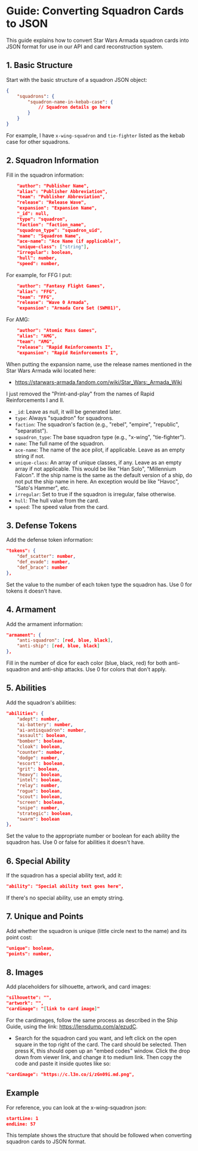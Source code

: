 # Guide: Converting Squadron Cards to JSON

This guide explains how to convert Star Wars Armada squadron cards into JSON format for use in our API and card reconstruction system.

## 1. Basic Structure

Start with the basic structure of a squadron JSON object:

```json
{
    "squadrons": {
        "squadron-name-in-kebab-case": {
            // Squadron details go here
        }
    }
}
```

For example, I have `x-wing-squadron` and `tie-fighter` listed as the kebab case for other squadrons.

## 2. Squadron Information

Fill in the squadron information:

```json
    "author": "Publisher Name",
    "alias": "Publisher Abbreviation",
    "team": "Publisher Abbreviation",
    "release": "Release Wave",
    "expansion": "Expansion Name",
    "_id": null,
    "type": "squadron",
    "faction": "faction_name",
    "squadron_type": "squadron_uid",
    "name": "Squadron Name",
    "ace-name": "Ace Name (if applicable)",
    "unique-class": ["string"],
    "irregular": boolean,
    "hull": number,
    "speed": number,
```

For example, for FFG I put:

```json
    "author": "Fantasy Flight Games",
    "alias": "FFG",
    "team": "FFG",
    "release": "Wave 0 Armada",
    "expansion": "Armada Core Set (SWM01)",
```

For AMG:

```json
    "author": "Atomic Mass Games",
    "alias": "AMG",
    "team": "AMG",
    "release": "Rapid Reinforcements I",
    "expansion": "Rapid Reinforcements I",
```

When putting the expansion name, use the release names mentioned in the Star Wars Armada wiki located here:
- https://starwars-armada.fandom.com/wiki/Star_Wars:_Armada_Wiki

I just removed the "Print-and-play" from the names of Rapid Reinforcements I and II.


- `_id`: Leave as null, it will be generated later.
- `type`: Always "squadron" for squadrons.
- `faction`: The squadron's faction (e.g., "rebel", "empire", "republic", "separatist").
- `squadron_type`: The base squadron type (e.g., "x-wing", "tie-fighter").
- `name`: The full name of the squadron.
- `ace-name`: The name of the ace pilot, if applicable. Leave as an empty string if not.
- `unique-class`: An array of unique classes, if any. Leave as an empty array if not applicable. This would be like "Han Solo", "Millennium Falcon". If the ship name is the same as the default version of a ship, do not put the ship name in here. An exception would be like "Havoc", "Sato's Hammer", etc.
- `irregular`: Set to true if the squadron is irregular, false otherwise.
- `hull`: The hull value from the card.
- `speed`: The speed value from the card.

## 3. Defense Tokens

Add the defense token information:

```json
"tokens": {
    "def_scatter": number,
    "def_evade": number,
    "def_brace": number
},
```

Set the value to the number of each token type the squadron has. Use 0 for tokens it doesn't have.

## 4. Armament

Add the armament information:

```json
"armament": {
    "anti-squadron": [red, blue, black],
    "anti-ship": [red, blue, black]
},
```

Fill in the number of dice for each color (blue, black, red) for both anti-squadron and anti-ship attacks. Use 0 for colors that don't apply.

## 5. Abilities

Add the squadron's abilities:

```json
"abilities": {
    "adept": number,
    "ai-battery": number,
    "ai-antisquadron": number,
    "assault": boolean,
    "bomber": boolean,
    "cloak": boolean,
    "counter": number,
    "dodge": number,
    "escort": boolean,
    "grit": boolean,
    "heavy": boolean,
    "intel": boolean,
    "relay": number,
    "rogue": boolean,
    "scout": boolean,
    "screen": boolean,
    "snipe": number,
    "strategic": boolean,
    "swarm": boolean
},
```

Set the value to the appropriate number or boolean for each ability the squadron has. Use 0 or false for abilities it doesn't have.

## 6. Special Ability

If the squadron has a special ability text, add it:

```json
"ability": "Special ability text goes here",
```

If there's no special ability, use an empty string.

## 7. Unique and Points

Add whether the squadron is unique (little circle next to the name) and its point cost:

```json
"unique": boolean,
"points": number,
```

## 8. Images

Add placeholders for silhouette, artwork, and card images:

```json
"silhouette": "",
"artwork": "",
"cardimage": "[link to card image]"
```

For the cardimages, follow the same process as described in the Ship Guide, using the link: https://lensdump.com/a/ezudC.
- Search for the squadron card you want, and left click on the open square in the top right of the card. The card should be selected. Then press K, this should open up an "embed codes" window. Click the drop down from viewer link, and change it to medium link. Then copy the code and paste it inside quotes like so:

```json
"cardimage": "https://c.l3n.co/i/zGn09i.md.png",
```



## Example

For reference, you can look at the x-wing-squadron json:

```typescript:public\converted-json\squadrons\x-wing-squadron.json
startLine: 1
endLine: 57
```

This template shows the structure that should be followed when converting squadron cards to JSON format.
